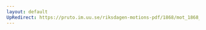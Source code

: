 ```yaml
---
layout: default
UpRedirect: https://pruto.im.uu.se/riksdagen-motions-pdf/1868/mot_1868__ak__202/mot_1868__ak__202-001.pdf
---
```

